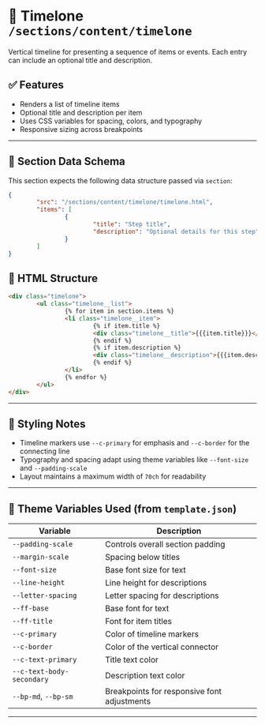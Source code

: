 # 📂 Timelone `/sections/content/timelone`

Vertical timeline for presenting a sequence of items or events. Each entry can include an optional title and description.

## ✅ Features

-   Renders a list of timeline items
-   Optional title and description per item
-   Uses CSS variables for spacing, colors, and typography
-   Responsive sizing across breakpoints

---

## 🧾 Section Data Schema

This section expects the following data structure passed via `section`:

```json
{
        "src": "/sections/content/timelone/timelone.html",
        "items": [
                {
                        "title": "Step title",
                        "description": "Optional details for this step"
                }
        ]
}
```

## 🧱 HTML Structure

```html
<div class="timelone">
        <ul class="timelone__list">
                {% for item in section.items %}
                <li class="timelone__item">
                        {% if item.title %}
                        <div class="timelone__title">{{{item.title}}}</div>
                        {% endif %}
                        {% if item.description %}
                        <div class="timelone__description">{{{item.description}}}</div>
                        {% endif %}
                </li>
                {% endfor %}
        </ul>
</div>
```

---

## 🎨 Styling Notes

-   Timeline markers use `--c-primary` for emphasis and `--c-border` for the connecting line
-   Typography and spacing adapt using theme variables like `--font-size` and `--padding-scale`
-   Layout maintains a maximum width of `70ch` for readability

---

## 📨 Theme Variables Used (from `template.json`)

| Variable                  | Description                                   |
| ------------------------- | --------------------------------------------- |
| `--padding-scale`         | Controls overall section padding              |
| `--margin-scale`          | Spacing below titles                          |
| `--font-size`             | Base font size for text                       |
| `--line-height`           | Line height for descriptions                  |
| `--letter-spacing`        | Letter spacing for descriptions               |
| `--ff-base`               | Base font for text                            |
| `--ff-title`              | Font for item titles                          |
| `--c-primary`             | Color of timeline markers                     |
| `--c-border`              | Color of the vertical connector               |
| `--c-text-primary`        | Title text color                              |
| `--c-text-body-secondary` | Description text color                        |
| `--bp-md`, `--bp-sm`      | Breakpoints for responsive font adjustments   |

---
